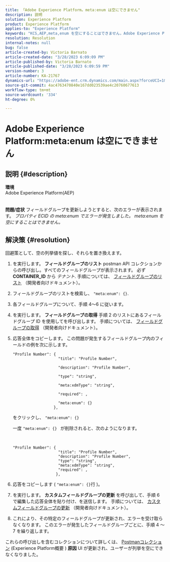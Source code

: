 ```yaml
---
title: 「Adobe Experience Platform。meta:enum は空にできません"
description: 説明
solution: Experience Platform
product: Experience Platform
applies-to: "Experience Platform"
keywords: "KCS,AEP,meta,enum を空にすることはできません，Adobe Experience Platform，フィールドグループの更新，回避策，トラブルシューティング"
resolution: Resolution
internal-notes: null
bug: false
article-created-by: Victoria Barnato
article-created-date: "3/28/2023 6:09:09 PM"
article-published-by: Victoria Barnato
article-published-date: "3/28/2023 6:09:59 PM"
version-number: 3
article-number: KA-21767
dynamics-url: "https://adobe-ent.crm.dynamics.com/main.aspx?forceUCI=1&pagetype=entityrecord&etn=knowledgearticle&id=509dc99d-93cd-ed11-b597-6045bd006268"
source-git-commit: 4ac4763470840e167dd023539ae4c20760677613
workflow-type: tm+mt
source-wordcount: '334'
ht-degree: 0%

---
```


# Adobe Experience Platform:meta:enum は空にできません

## 説明 {#description}

<b>環境</b><br>Adobe Experience Platform(AEP)<br><br><br><b>問題/症状</b>
フィールドグループを更新しようとすると、次のエラーが表示されます。 *プロパティ ECID の meta:enum でエラーが発生しました。 meta:enum を空にすることはできません。*






## 解決策 {#resolution}


回避策として、空の列挙値を探し、それらを置き換えます。

1. を実行します。 <b>フィールドグループのリスト</b> postman API コレクションからの呼び出し。すべてのフィールドグループが表示されます。 必ず <b>CONTAINER_ID</b> から *テナント*. 手順については、 [フィールドグループのリスト](https://developer.adobe.com/experience-platform-apis/references/schema-registry/#tag/Field-groups/operation/listFieldGroups) （開発者向けドキュメント）。
2. フィールドグループのリストを検索し、 `"meta:enum": {}`.
3. 各フィールドグループについて、手順 4～6 に従います。
4. を実行します。 <b>フィールドグループの取得</b> 手順 2 のリストにあるフィールドグループ ID を使用してを呼び出します。 手順については、 [フィールドグループの取得](https://developer.adobe.com/experience-platform-apis/references/schema-registry/#tag/Field-groups/operation/retrieveFieldGroup) （開発者向けドキュメント）。
5. 応答全体をコピーします。 この問題が発生するフィールドグループ内のフィールドの例を次に示します。




   ```clike
   "Profile Number": { 
                       "title": "Profile Number",                                     
                       "description": "Profile Number",                                    
                       "type": "string",                                     
                       "meta:xdmType": "string",                                    
                       "required": ,                                    
                       "meta:enum": {}                               
                     },
   ```



   をクリックし、 `"meta:enum": {}`



   一度 `"meta:enum": {} ` が削除されると、次のようになります。

    

   ```clike
   "Profile Number": {
                       "title": "Profile Number",
                       "description": "Profile Number",
                       "type": "string",
                       "meta:xdmType": "string",
                       "required": ,
                      },
   ```
6. 応答をコピーします ( `"meta:enum": {}`行 )。
7. を実行します。 <b>カスタムフィールドグループの更新</b> を呼び出して、手順 6 で編集した応答全体を貼り付け、を送信します。 手順については、 [カスタムフィールドグループの更新](https://developer.adobe.com/experience-platform-apis/references/schema-registry/#tag/Field-groups/operation/patchFieldGroup) （開発者向けドキュメント）。
8. これにより、その特定のフィールドグループが更新され、エラーを受け取らなくなります。 このエラーが発生したフィールドグループごとに、手順 4 ～ 7 を繰り返します。


これらの呼び出しを含むコレクションについて詳しくは、 [Postmanコレクション](https://experienceleague.adobe.com/docs/experience-platform/landing/platform-apis/postman.html?lang=en#collections) (Experience Platform概要 )
<b>原因</b>
UI が更新され、ユーザーが列挙を空にできなくなりました。
